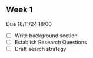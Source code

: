 ## Week 1
Due 18/11/24 18:00
- [ ] Write background section
- [ ] Establish Research Questions
- [ ] Draft search strategy
